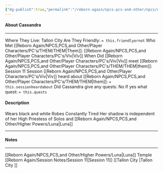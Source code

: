 ```yaml
---
{"dg-publish":true,"permalink":"/reborn-again/npcs-pcs-and-other/npcs/unknown/cassandra/"}
---
```



#### About Cassandra
---
Where They Live: Tallon City 
Are They Friendly: `= this.friendlyornot`
Who Met [[Reborn Again/NPCS,PCS,and Other/Player Characters/PC's/THEM/THEM\|Them]]: [[Reborn Again/NPCS,PCS,and Other/Player Characters/PC's/Viv\|Viv]]
When Did [[Reborn Again/NPCS,PCS,and Other/Player Characters/PC's/Viv\|Viv]] meet [[Reborn Again/NPCS,PCS,and Other/Player Characters/PC's/THEM/THEM\|them]]: Session 11
Session [[Reborn Again/NPCS,PCS,and Other/Player Characters/PC's/Viv\|Viv]] heard about [[Reborn Again/NPCS,PCS,and Other/Player Characters/PC's/THEM/THEM\|them]]: `= this.sessionheardabout`
Did Cassandra give any quests: No
	If yes what quest: `= this.quests`


#### Description
Wears black and white Robes
Constantly Tired 
Her shadow is independent of her 
High Priestess of Solos and [[Reborn Again/NPCS,PCS,and Other/Higher Powers/Luna\|Luna]]

---

#### Notes
---
[[Reborn Again/NPCS,PCS,and Other/Higher Powers/Luna\|Luna]] Temple
[[Reborn Again/Session Notes/Session 11\|Session 11]]
[[Tallon City \|Tallon City ]]

